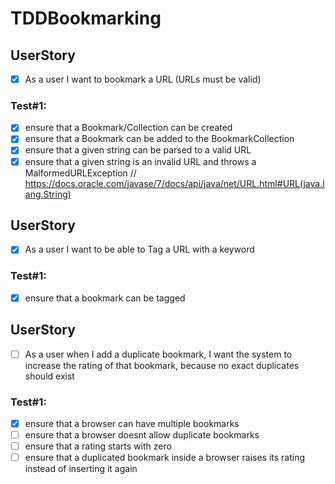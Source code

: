 # TDDBookmarking

## UserStory
- [x] As a user I want to bookmark a URL (URLs must be valid)
### Test#1:
- [x] ensure that a Bookmark/Collection can be created
- [x] ensure that a Bookmark can be added to the BookmarkCollection
- [x] ensure that a given string can be parsed to a valid URL
- [x] ensure that a given string is an invalid URL and throws a MalformedURLException 
// https://docs.oracle.com/javase/7/docs/api/java/net/URL.html#URL(java.lang.String)

## UserStory
- [x] As a user I want to be able to Tag a URL with a keyword
### Test#1:
- [x] ensure that a bookmark can be tagged

## UserStory
- [ ] As a user when I add a duplicate bookmark, I want the system to increase the rating of that bookmark, because no exact duplicates should exist
### Test#1:
- [x] ensure that a browser can have multiple bookmarks
- [ ] ensure that a browser doesnt allow duplicate bookmarks
- [ ] ensure that a rating starts with zero
- [ ] ensure that a duplicated bookmark inside a browser raises its rating instead of inserting it again